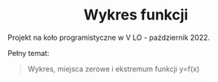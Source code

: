<h1 align="center">Wykres funkcji</h1>
Projekt na koło programistyczne w V LO - październik 2022.

Pełny temat:
> Wykres, miejsca zerowe i ekstremum funkcji y=f(x)

